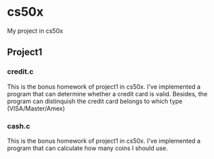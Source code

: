 # cs50x
My project in cs50x

## Project1
### credit.c
This is the bonus homework of project1 in cs50x. I've implemented a program that can determine whether a credit card is valid. Besides, the program can distinquish the credit card belongs to which type (VISA/Master/Amex)

### cash.c
This is the bonus homework of project1 in cs50x. I've implemented a program that can calculate how many coins I should use.
